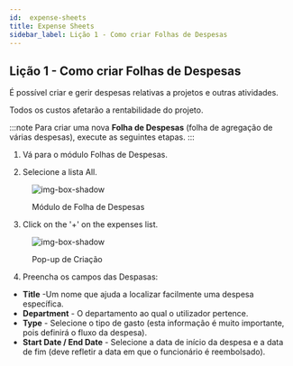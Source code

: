 ```yaml
---
id:  expense-sheets
title: Expense Sheets
sidebar_label: Lição 1 - Como criar Folhas de Despesas
---
```


## Lição 1 - Como criar Folhas de Despesas

É possível criar e gerir despesas relativas a projetos e outras atividades.

Todos os custos afetarão a rentabilidade do projeto.

:::note 
Para criar uma nova **Folha de Despesas** (folha de agregação de várias despesas), execute as seguintes etapas.
:::

1. Vá para o módulo Folhas de Despesas.

2. Selecione a lista All.

<figure>

![img-box-shadow](/img/university/expenses/university-expense-sheets-1.png)
<figcaption>Módulo de Folha de Despesas</figcaption>
</figure>

3. Click on the '+' on the expenses list.

<figure>

![img-box-shadow](/img/university/expenses/university-expense-sheets-2-creation.png)
<figcaption>Pop-up de Criação</figcaption>
</figure>

4. Preencha os campos das Despasas:

- **Title** -Um nome que ajuda a localizar facilmente uma despesa específica.
- **Department** - O departamento ao qual o utilizador pertence.
- **Type** - Selecione o tipo de gasto (esta informação é muito importante, pois definirá o fluxo da despesa).
- **Start Date / End Date** - Selecione a data de início da despesa e a data de fim (deve refletir a data em que o funcionário é reembolsado).


